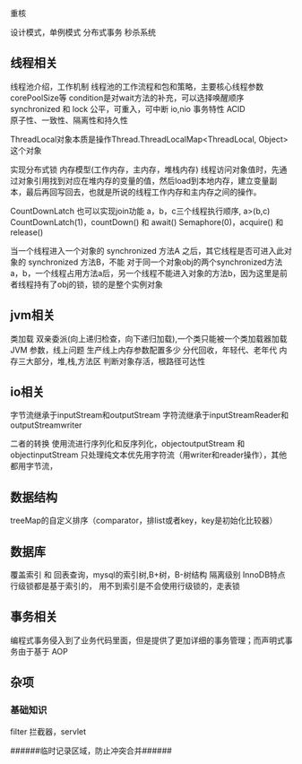 重核

设计模式，单例模式
分布式事务
秒杀系统

## 线程相关
线程池介绍，工作机制
线程池的工作流程和包和策略，主要核心线程参数corePoolSize等
condition是对wait方法的补充，可以选择唤醒顺序
synchronized 和 lock
公平，可重入，可中断
io,nio
事务特性 ACID   
原子性、一致性、隔离性和持久性

ThreadLocal对象本质是操作Thread.ThreadLocalMap<ThreadLocal, Object>这个对象

实现分布式锁
内存模型(工作内存，主内存，堆栈内存)
线程访问对象值时，先通过对象引用找到对应在堆内存的变量的值，然后load到本地内存，建立变量副本，最后再回写回去，也就是所说的线程工作内存和主内存之间的操作。

CountDownLatch 也可以实现join功能
a，b，c三个线程执行顺序,   a>(b,c)
CountDownLatch(1)，countDown() 和  await()
Semaphore(0)，acquire() 和 release()

当一个线程进入一个对象的 synchronized 方法A 之后，其它线程是否可进入此对象的 synchronized 方法B，不能
对于同一个对象obj的两个synchronized方法a，b，一个线程占用方法a后，另一个线程不能进入对象的方法b，因为这里是前者线程持有了obj的锁，锁的是整个实例对象


## jvm相关
类加载 双亲委派(向上递归检查，向下递归加载),一个类只能被一个类加载器加载
JVM 参数，线上问题
生产线上内存参数配置多少
分代回收，年轻代、老年代
内存三大部分，堆,栈,方法区
判断对象存活，根路径可达性

## io相关
字节流继承于inputStream和outputStream
字符流继承于inputStreamReader和outputStreamwriter

二者的转换
使用流进行序列化和反序列化，objectoutputStream 和 objectinputStream
只处理纯文本优先用字符流（用writer和reader操作），其他都用字节流，


## 数据结构
treeMap的自定义排序（comparator，排list<entry>或者key，key是初始化比较器）



## 数据库
覆盖索引 和 回表查询，mysql的索引树,B+树，B-树结构
隔离级别
InnoDB特点
行级锁都是基于索引的，   用不到索引是不会使用行级锁的，走表锁



## 事务相关
编程式事务侵入到了业务代码里面，但是提供了更加详细的事务管理；而声明式事务由于基于 AOP



## 杂项

### 基础知识
filter 拦截器，servlet


######临时记录区域，防止冲突合并######

